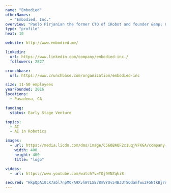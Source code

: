 ```yaml
---
name: "Embodied"
otherNames:
  - "Embodied, Inc."
overview: "Paolo Pirjanian the former CTO of iRobot and founder &amp; CEO of Evolution Robotics (acquired by iRobot) founded Embodied with a mission to create the next big thing in robotics.  Embodied draws on more than 15 years of robotics commercialization experience, combined with our team's expertise in computational neuroscience, psychology, and storytelling and leverages the confluence of technologies including machine vision, speech, and machine learning to create robots that will revolutionize care and wellness for humans.  We are hiring!  See our web site and join us in creating robots that improve human wellness and quality of life."
type: "profile"
heat: 10

website: http://www.embodied.me/

linkedin:
  url: https://www.linkedin.com/company/embodied-inc./
  followers: 2827

crunchbase:
  url: https://www.crunchbase.com/organization/embodied-inc

size: 11-50 employees
yearFounded: 2016
locations:
  - Pasadena, CA

funding:
  status: Early Stage Venture

topics:
  - AI
  - AI in Robotics

images:
  - url: https://media.licdn.com/dms/image/C560BAQF2x1uqjVFKGA/company-logo_400_400/0?e=1582761600&v=beta&t=0VJhk3K6TEc93wYR1lSplNVLkyZ_XuAgDWeAaD8FDwE
    width: 400
    height: 400
    title: "logo"

videos:
  - url: https://www.youtube.com/watch?v=TOj9VNZqki8

secured: "HkpQpA10cX7abl7npMO/A9XvhW7LS878mVYUv54BJUTSQdamfwu2F5NtkBj7ntCcxeQmcXJPW/Q8gUja2z5iSir6TCM2ikZGi44jbU8KNKMhBn4k/mAoD3ailG04LB+GH+VgTQsMbdX2NGGB+kjTjJa8JFwVBdCbXFl5CU0dpngMNicssdqxxgLbk7DVf6b06J0VXsizqdzJ9T0tnwLW0OcB5pDipBfoRH/3jHS9ghfRQIoZ0vLznma1+kYkMS4DW+tncCdvC3rxxyN94yFHYQ==;UjtktjIbJE4u5jKCcS11rg=="
---
```


